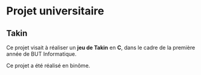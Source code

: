 # Projet universitaire

## Takin

Ce projet visait à réaliser un **jeu de Takin** en **C**, dans le cadre de la première année de BUT Informatique.

Ce projet a été réalisé en binôme.
